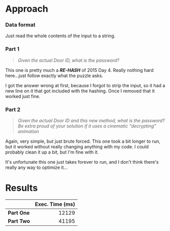 # Approach
### Data format

Just read the whole contents of the input to a string.

### Part 1
> _Given the actual Door ID, what is the password?_

This one is pretty much a **_RE-HASH_** of 2015 Day 4. Really nothing hard here...just follow exactly
what the puzzle asks.

I got the answer wrong at first, because I forgot to strip the input, so it had a new line on it that got included with the hashing.
Once I removed that it worked just fine.

### Part 2
> _Given the actual Door ID and this new method, what is the password? Be extra proud of your solution if it uses a cinematic "decrypting" animation_

Again, very simple, but just brute forced. This one took a bit longer to run, but it worked without really changing anything with my code.
I could probably clean it up a bit, but I'm fine with it.

It's unfortunate this one just takes forever to run, and I don't think there's really any way to optimize it...

# Results

|              | Exec. Time (ms) |
|--------------|----------------:|
| **Part One** |           12129 |
| **Part Two** |           41195 |
